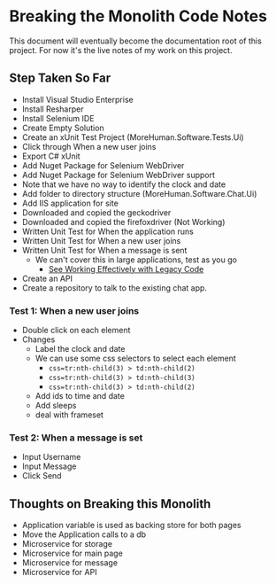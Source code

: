 # Breaking the Monolith Code Notes

This document will eventually become the documentation root of this project.  For now it's the live notes of my work on this project.

## Step Taken So Far

- Install Visual Studio Enterprise
- Install Resharper
- Install Selenium IDE
- Create Empty Solution
- Create an xUnit Test Project (MoreHuman.Software.Tests.Ui)
- Click through When a new user joins
- Export C# xUnit
- Add Nuget Package for Selenium WebDriver
- Add Nuget Package for Selenium WebDriver support
- Note that we have no way to identify the clock and date
- Add folder to directory structure (MoreHuman.Software.Chat.Ui)
- Add IIS application for site
- Downloaded and copied the geckodriver
- Downloaded and copied the firefoxdriver (Not Working)
- Written Unit Test for When the application runs
- Written Unit Test for When a new user joins
- Written Unit Test for When a message is sent
  - We can't cover this in large applications, test as you go
    - [See Working Effectively with Legacy Code](https://www.amazon.com/Working-Effectively-Legacy-Michael-Feathers/dp/0131177052)
- Create an API
- Create a repository to talk to the existing chat app.


### Test 1: When a new user joins

- Double click on each element
- Changes
  - Label the clock and date
  - We can use some css selectors to select each element
    - `css=tr:nth-child(3) > td:nth-child(2)`
    - `css=tr:nth-child(3) > td:nth-child(3)`
    - `css=tr:nth-child(3) > td:nth-child(2)`
  - Add ids to time and date
  - Add sleeps
  - deal with frameset

### Test 2: When a message is set
- Input Username
- Input Message
- Click Send
    

## Thoughts on Breaking this Monolith

- Application variable is used as backing store for both pages
- Move the Application calls to a db
- Microservice for storage
- Microservice for main page
- Microservice for message
- Microservice for API